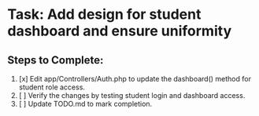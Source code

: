 # Task: Add design for student dashboard and ensure uniformity

## Steps to Complete:

1. [x] Edit app/Controllers/Auth.php to update the dashboard() method for student role access.
2. [ ] Verify the changes by testing student login and dashboard access.
3. [ ] Update TODO.md to mark completion.
